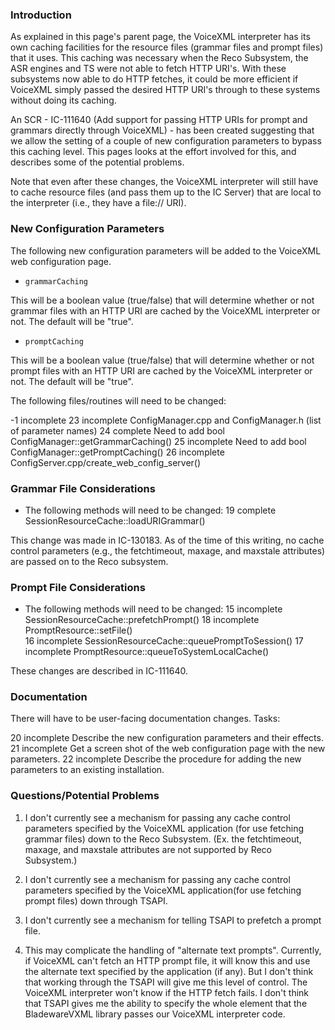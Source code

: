 ### Introduction

As explained in this page's parent page, the VoiceXML interpreter has its own caching facilities for the resource files (grammar files and prompt files) that it uses.  This caching was necessary when the Reco Subsystem, the ASR engines and TS were not able to fetch HTTP URI's.  With these subsystems now able to do HTTP fetches, it could be more efficient if VoiceXML simply passed the desired HTTP URI's through to these systems without doing its caching.

An SCR - IC-111640 (Add support for passing HTTP URIs for prompt and grammars directly through VoiceXML) - has been created suggesting that we allow the setting of a couple of new configuration parameters to bypass this caching level.  This pages looks at the effort involved for this, and describes some of the potential problems.

Note that even after these changes, the VoiceXML interpreter will still have to cache resource files (and pass them up to the IC Server) that are local to the interpreter (i.e., they have a file:// URI).

 

### New Configuration Parameters

The following new configuration parameters will be added to the VoiceXML web configuration page.

  *     grammarCaching



This will be a boolean value (true/false) that will determine whether or not grammar files with an HTTP URI are cached by the VoiceXML interpreter or not.  The default will be "true".

  *     promptCaching



This will be a boolean value (true/false) that will determine whether or not prompt files with an HTTP URI are cached by the VoiceXML interpreter or not.  The default will be "true".

 

The following files/routines will need to be changed:

-1 incomplete 23 incomplete ConfigManager.cpp and ConfigManager.h (list of parameter names) 24 complete Need to add bool ConfigManager::getGrammarCaching() 25 incomplete Need to add bool ConfigManager::getPromptCaching() 26 incomplete ConfigServer.cpp/create_web_config_server()

 

### Grammar File Considerations

  * The following methods will need to be changed: 19 complete SessionResourceCache::loadURIGrammar()   




  


This change was made in IC-130183.  As of the time of this writing, no cache control parameters (e.g., the fetchtimeout, maxage, and maxstale attributes) are passed on to the Reco subsystem.  


  


### Prompt File Considerations

  * The following methods will need to be changed: 15 incomplete SessionResourceCache::prefetchPrompt() 18 incomplete PromptResource::setFile()  
16 incomplete SessionResourceCache::queuePromptToSession() 17 incomplete PromptResource::queueToSystemLocalCache()



  


These changes are described in IC-111640.

  


### Documentation

There will have to be user-facing documentation changes.  Tasks:

20 incomplete Describe the new configuration parameters and their effects. 21 incomplete Get a screen shot of the web configuration page with the new parameters. 22 incomplete Describe the procedure for adding the new parameters to an existing installation.

 

  


### Questions/Potential Problems

  1. I don't currently see a mechanism for passing any cache control parameters specified by the VoiceXML application (for use fetching grammar files) down to the Reco Subsystem. (Ex. the fetchtimeout, maxage, and maxstale attributes are not supported by Reco Subsystem.)
  2. I don't currently see a mechanism for passing any cache control parameters specified by the VoiceXML application(for use fetching prompt files) down through TSAPI.
  3. I don't currently see a mechanism for telling TSAPI to prefetch a prompt file.  

  4. This may complicate the handling of "alternate text prompts".  Currently, if VoiceXML can't fetch an HTTP prompt file, it will know this and use the alternate text specified by the application (if any).  But I don't think that working through the TSAPI will give me this level of control.  The VoiceXML interpreter won't know if the HTTP fetch fails.  I don't think that TSAPI gives me the ability to specify the whole <speak> element that the BladewareVXML library passes our VoiceXML interpreter code.



 

 
